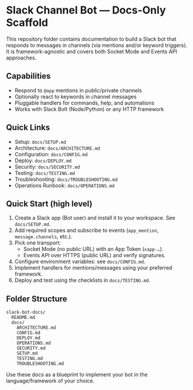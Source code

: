 # Slack Channel Bot — Docs-Only Scaffold

This repository folder contains documentation to build a Slack bot that responds to messages in channels (via mentions and/or keyword triggers). It is framework-agnostic and covers both Socket Mode and Events API approaches.

## Capabilities
- Respond to `@app` mentions in public/private channels
- Optionally react to keywords in channel messages
- Pluggable handlers for commands, help, and automations
- Works with Slack Bolt (Node/Python) or any HTTP framework

## Quick Links
- Setup: `docs/SETUP.md`
- Architecture: `docs/ARCHITECTURE.md`
- Configuration: `docs/CONFIG.md`
- Deploy: `docs/DEPLOY.md`
- Security: `docs/SECURITY.md`
- Testing: `docs/TESTING.md`
- Troubleshooting: `docs/TROUBLESHOOTING.md`
- Operations Runbook: `docs/OPERATIONS.md`

## Quick Start (high level)
1. Create a Slack app (Bot user) and install it to your workspace. See `docs/SETUP.md`.
2. Add required scopes and subscribe to events (`app_mention`, `message.channels`, etc.).
3. Pick one transport:
   - Socket Mode (no public URL) with an App Token (`xapp-…`).
   - Events API over HTTPS (public URL) and verify signatures.
4. Configure environment variables: see `docs/CONFIG.md`.
5. Implement handlers for mentions/messages using your preferred framework.
6. Deploy and test using the checklists in `docs/TESTING.md`.

## Folder Structure
```
slack-bot-docs/
  README.md
  docs/
    ARCHITECTURE.md
    CONFIG.md
    DEPLOY.md
    OPERATIONS.md
    SECURITY.md
    SETUP.md
    TESTING.md
    TROUBLESHOOTING.md
```

Use these docs as a blueprint to implement your bot in the language/framework of your choice.

